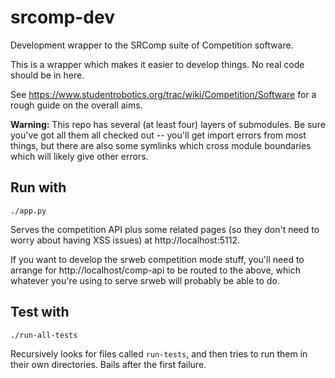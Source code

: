 srcomp-dev
===========

Development wrapper to the SRComp suite of Competition software.

This is a wrapper which makes it easier to develop things.
No real code should be in here.

See https://www.studentrobotics.org/trac/wiki/Competition/Software for a
rough guide on the overall aims.

**Warning:** This repo has several (at least four) layers of submodules.
Be sure you've got all them all checked out -- you'll get import errors
from most things, but there are also some symlinks which cross module
boundaries which will likely give other errors.

## Run with
`./app.py`

Serves the competition API plus some related pages (so they don't need
to worry about having XSS issues) at http://localhost:5112.

If you want to develop the srweb competition mode stuff, you'll need to
arrange for http://localhost/comp-api to be routed to the above, which
whatever you're using to serve srweb will probably be able to do.

## Test with
`./run-all-tests`

Recursively looks for files called `run-tests`, and then tries to
run them in their own directories. Bails after the first failure.
